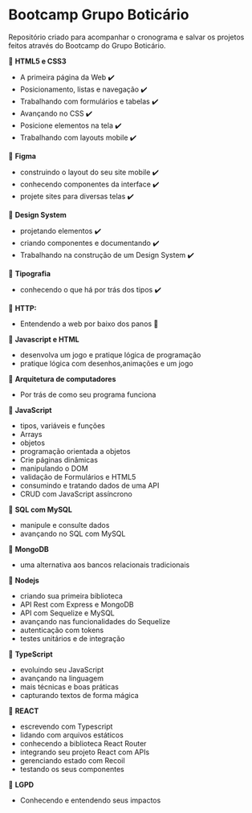 # Bootcamp Grupo Boticário

Repositório criado para acompanhar o cronograma e salvar os projetos feitos através do Bootcamp do Grupo Boticário.

:star2: **HTML5 e CSS3**

- A primeira página da Web :heavy_check_mark:
- Posicionamento, listas e navegação :heavy_check_mark:
- Trabalhando com formulários e tabelas :heavy_check_mark:
- Avançando no CSS :heavy_check_mark:
- Posicione elementos na tela :heavy_check_mark:
- Trabalhando com layouts mobile :heavy_check_mark:

:star2: **Figma**

- construindo o layout do seu site mobile :heavy_check_mark:
- conhecendo componentes da interface :heavy_check_mark:
- projete sites para diversas telas :heavy_check_mark:

:star2: **Design System**

- projetando elementos :heavy_check_mark:
- criando componentes e documentando :heavy_check_mark:
- Trabalhando na construção de um Design System :heavy_check_mark:

:star2: **Tipografia**

- conhecendo o que há por trás dos tipos :heavy_check_mark:

:star2: **HTTP:**

- Entendendo a web por baixo dos panos :runner:

:star2: **Javascript e HTML**

- desenvolva um jogo e pratique lógica de programação
- pratique lógica com desenhos,animações e um jogo

:star2: **Arquitetura de computadores**

- Por trás de como seu programa funciona

:star2: **JavaScript**

- tipos, variáveis e funções
- Arrays
- objetos
- programação orientada a objetos
- Crie páginas dinâmicas
- manipulando o DOM
- validação de Formulários e HTML5
- consumindo e tratando dados de uma API
- CRUD com JavaScript assíncrono

:star2: **SQL com MySQL**

- manipule e consulte dados
- avançando no SQL com MySQL

:star2: **MongoDB**

- uma alternativa aos bancos relacionais tradicionais

:star2: **Nodejs**

- criando sua primeira biblioteca
- API Rest com Express e MongoDB
- API com Sequelize e MySQL
- avançando nas funcionalidades do Sequelize
- autenticação com tokens
- testes unitários e de integração

:star2: **TypeScript**

- evoluindo seu JavaScript
- avançando na linguagem
- mais técnicas e boas práticas
- capturando textos de forma mágica

:star2: **REACT**

- escrevendo com Typescript
- lidando com arquivos estáticos
- conhecendo a biblioteca React Router
- integrando seu projeto React com APIs
- gerenciando estado com Recoil
- testando os seus componentes

:star2: **LGPD**

- Conhecendo e entendendo seus impactos
